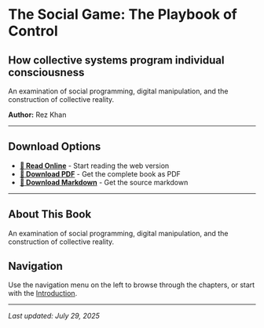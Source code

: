 # The Social Game: The Playbook of Control

## How collective systems program individual consciousness

An examination of social programming, digital manipulation, and the construction of collective reality.

**Author:** Rez Khan

---

## Download Options

- **[📖 Read Online](the-social-game-the-playbook-of-control.md)** - Start reading the web version
- **[📄 Download PDF](downloads/10_The_Social_Game.pdf)** - Get the complete book as PDF
- **[📝 Download Markdown](downloads/10_The_Social_Game.md)** - Get the source markdown

---

## About This Book

An examination of social programming, digital manipulation, and the construction of collective reality.

## Navigation

Use the navigation menu on the left to browse through the chapters, or start with the [Introduction](the-social-game-the-playbook-of-control.md).

---

*Last updated: July 29, 2025*
